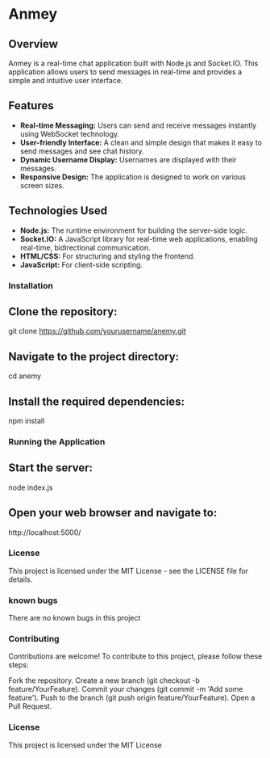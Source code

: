 # Anmey

## Overview

Anmey is a real-time chat application built with Node.js and Socket.IO. This application allows users to send messages in real-time and provides a simple and intuitive user interface.

## Features

- **Real-time Messaging:** Users can send and receive messages instantly using WebSocket technology.
- **User-friendly Interface:** A clean and simple design that makes it easy to send messages and see chat history.
- **Dynamic Username Display:** Usernames are displayed with their messages.
- **Responsive Design:** The application is designed to work on various screen sizes.

## Technologies Used

- **Node.js:** The runtime environment for building the server-side logic.
- **Socket.IO:** A JavaScript library for real-time web applications, enabling real-time, bidirectional communication.
- **HTML/CSS:** For structuring and styling the frontend.
- **JavaScript:** For client-side scripting.


### Installation
## Clone the repository:
   git clone https://github.com/yourusername/anemy.git

## Navigate to the project directory:
cd anemy

## Install the required dependencies:
npm install

### Running the Application
## Start the server:
node index.js

## Open your web browser and navigate to:
http://localhost:5000/

### License
This project is licensed under the MIT License - see the LICENSE file for details.


### known bugs
There are no known bugs in this project

### Contributing
Contributions are welcome! To contribute to this project, please follow these steps:

Fork the repository.
Create a new branch (git checkout -b feature/YourFeature).
Commit your changes (git commit -m 'Add some feature').
Push to the branch (git push origin feature/YourFeature).
Open a Pull Request.

### License
This project is licensed under the MIT License
